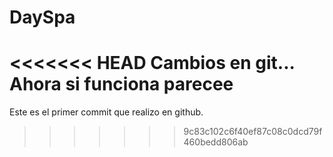 # DaySpa
<<<<<<< HEAD
Cambios en git... Ahora si funciona parecee
=======
Este es el primer commit que realizo en github.
>>>>>>> 9c83c102c6f40ef87c08c0dcd79f460bedd806ab

